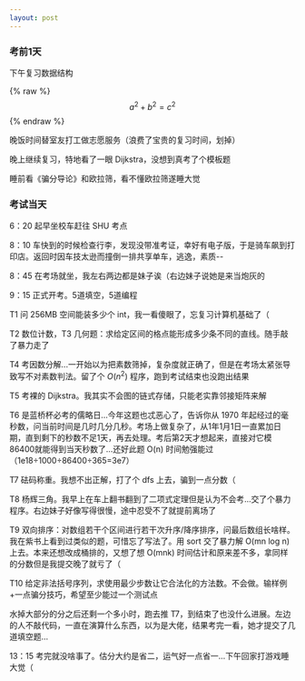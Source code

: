 ```yaml
---
layout: post
---
```


### 考前1天

下午复习数据结构

 {% raw %}
  $$a^2 + b^2 = c^2$$
 {% endraw %}

晚饭时间替室友打工做志愿服务（浪费了宝贵的复习时间，划掉）

晚上继续复习，特地看了一眼 Dijkstra，没想到真考了个模板题

睡前看《骗分导论》和欧拉筛，看不懂欧拉筛遂睡大觉

### 考试当天

6：20 起早坐校车赶往 SHU 考点

8：10 车快到的时候检查行李，发现没带准考证，幸好有电子版，于是骑车飙到打印店。返回时因车技太逊而撞倒一排共享单车，逃逸，素质--

8：45 在考场就坐，我左右两边都是妹子诶（右边妹子说她是来当炮灰的

9：15 正式开考。5道填空，5道编程

T1 问 256MB 空间能装多少个 int，我一看傻眼了，忘复习计算机基础了（

T2 数位计数，T3 几何题：求给定区间的格点能形成多少条不同的直线。随手敲了暴力走了

T4 考因数分解...一开始以为把素数筛掉，复杂度就正确了，但是在考场太紧张导致写不对素数判法。留了个 $O(n^2)$ 程序，跑到考试结束也没跑出结果

T5 考裸的 Dijkstra。我其实不会图的链式存储，只能老实靠邻接矩阵来解

T6 是蓝桥杯必考的儒略日...今年这题也忒恶心了，告诉你从 1970 年起经过的毫秒数，问当前时间是几时几分几秒。考场上做复杂了，从1年1月1日一直累加日期，直到剩下的秒数不足1天，再去处理。考后第2天才想起来，直接对它模86400就能得到当天秒数了...还好此题 O(n) 时间勉强能过（1e18÷1000÷86400÷365=3e7）

T7 砝码称重。我想不出正解，打了个 dfs 上去，骗到一点分数（

T8 杨辉三角。我早上在车上翻书翻到了二项式定理但是认为不会考...交了个暴力程序。右边妹子好像写得很慢，途中忍受不了就提前离场了

T9 双向排序：对数组若干个区间进行若干次升序/降序排序，问最后数组长啥样。我在紫书上看到过类似的题，可惜忘了写法了。用 sort 交了暴力解 O(mn log n) 上去。本来还想改成桶排的，又想了想 O(mnk) 时间估计和原来差不多，拿同样的分数但是我提交晚了就亏了（

T10 给定非法括号序列，求使用最少步数让它合法化的方法数。不会做。输样例+一点骗分技巧，希望至少能过一个测试点

水掉大部分的分之后还剩一个多小时，跑去推 T7，到结束了也没什么进展。左边的人不敲代码，一直在演算什么东西，以为是大佬，结果考完一看，她才提交了几道填空题...

13：15 考完就没啥事了。估分大约是省二，运气好一点省一...下午回家打游戏睡大觉（
